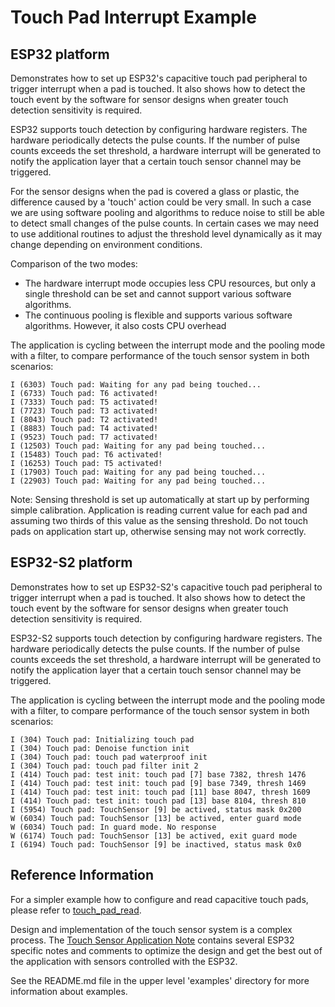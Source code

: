# Touch Pad Interrupt Example

## ESP32 platform

Demonstrates how to set up ESP32's capacitive touch pad peripheral to trigger interrupt when a pad is touched. It also shows how to detect the touch event by the software for sensor designs when greater touch detection sensitivity is required.  

ESP32 supports touch detection by configuring hardware registers. The hardware periodically detects the pulse counts. If the number of pulse counts exceeds the set threshold, a hardware interrupt will be generated to notify the application layer that a certain touch sensor channel may be triggered.  

For the sensor designs when the pad is covered a glass or plastic, the difference caused by a 'touch' action could be very small. In such a case we are using software pooling and algorithms to reduce noise to still be able to detect small changes of the pulse counts. In certain cases we may need to use additional routines to adjust the threshold level dynamically as it may change depending on environment conditions.  

Comparison of the two modes:

- The hardware interrupt mode occupies less CPU resources, but only a single threshold can be set and cannot support various software algorithms.
- The continuous pooling is flexible and supports various software algorithms. However, it also costs CPU overhead

The application is cycling between the interrupt mode and the pooling mode with a filter, to compare performance of the touch sensor system in both scenarios:

```
I (6303) Touch pad: Waiting for any pad being touched...
I (6733) Touch pad: T6 activated!
I (7333) Touch pad: T5 activated!
I (7723) Touch pad: T3 activated!
I (8043) Touch pad: T2 activated!
I (8883) Touch pad: T4 activated!
I (9523) Touch pad: T7 activated!
I (12503) Touch pad: Waiting for any pad being touched...
I (15483) Touch pad: T6 activated!
I (16253) Touch pad: T5 activated!
I (17903) Touch pad: Waiting for any pad being touched...
I (22903) Touch pad: Waiting for any pad being touched...
```

Note: Sensing threshold is set up automatically at start up by performing simple calibration. Application is reading current value for each pad and assuming two thirds of this value as the sensing threshold. Do not touch pads on application start up, otherwise sensing may not work correctly.  

## ESP32-S2 platform

Demonstrates how to set up ESP32-S2's capacitive touch pad peripheral to trigger interrupt when a pad is touched. It also shows how to detect the touch event by the software for sensor designs when greater touch detection sensitivity is required.  

ESP32-S2 supports touch detection by configuring hardware registers. The hardware periodically detects the pulse counts. If the number of pulse counts exceeds the set threshold, a hardware interrupt will be generated to notify the application layer that a certain touch sensor channel may be triggered.  

The application is cycling between the interrupt mode and the pooling mode with a filter, to compare performance of the touch sensor system in both scenarios:

```
I (304) Touch pad: Initializing touch pad
I (304) Touch pad: Denoise function init
I (304) Touch pad: touch pad waterproof init
I (304) Touch pad: touch pad filter init 2
I (414) Touch pad: test init: touch pad [7] base 7382, thresh 1476
I (414) Touch pad: test init: touch pad [9] base 7349, thresh 1469
I (414) Touch pad: test init: touch pad [11] base 8047, thresh 1609
I (414) Touch pad: test init: touch pad [13] base 8104, thresh 810
I (5954) Touch pad: TouchSensor [9] be actived, status mask 0x200
W (6034) Touch pad: TouchSensor [13] be actived, enter guard mode
W (6034) Touch pad: In guard mode. No response
W (6174) Touch pad: TouchSensor [13] be actived, exit guard mode
I (6194) Touch pad: TouchSensor [9] be inactived, status mask 0x0
```

## Reference Information

For a simpler example how to configure and read capacitive touch pads, please refer to [touch_pad_read](../touch_pad_read).  

Design and implementation of the touch sensor system is a complex process. The [Touch Sensor Application Note](https://github.com/espressif/esp-iot-solution/blob/master/documents/touch_pad_solution/touch_sensor_design_en.md) contains several ESP32 specific notes and comments to optimize the design and get the best out of the application with sensors controlled with the ESP32.  

See the README.md file in the upper level 'examples' directory for more information about examples.
